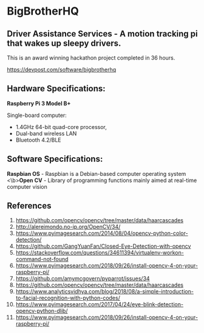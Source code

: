# BigBrotherHQ
## Driver Assistance Services - A motion tracking pi that wakes up sleepy drivers. 

This is an award winning hackathon project completed in 36 hours.

https://devpost.com/software/bigbrotherhq

## Hardware Specifications:

**Raspberry Pi 3 Model B+** 

Single-board computer:
 * 1.4GHz 64-bit quad-core processor, 
 * Dual-band wireless LAN
 * Bluetooth 4.2/BLE

## Software Specifications:

**Raspbian OS** - Raspbian is a Debian-based computer operating system
<\b>**Open CV** - Library of programming functions mainly aimed at real-time computer vision

## References

1. https://github.com/opencv/opencv/tree/master/data/haarcascades
2. http://alereimondo.no-ip.org/OpenCV/34/
3. https://www.pyimagesearch.com/2014/08/04/opencv-python-color-detection/
4. https://github.com/GangYuanFan/Closed-Eye-Detection-with-opencv
5. https://stackoverflow.com/questions/34611394/virtualenv-workon-command-not-found
6. https://www.pyimagesearch.com/2018/09/26/install-opencv-4-on-your-raspberry-pi/
7. https://github.com/amymcgovern/pyparrot/issues/34
8. https://github.com/opencv/opencv/tree/master/data/haarcascades
9. https://www.analyticsvidhya.com/blog/2018/08/a-simple-introduction-to-facial-recognition-with-python-codes/
10. https://www.pyimagesearch.com/2017/04/24/eye-blink-detection-opencv-python-dlib/
11. https://www.pyimagesearch.com/2018/09/26/install-opencv-4-on-your-raspberry-pi/
